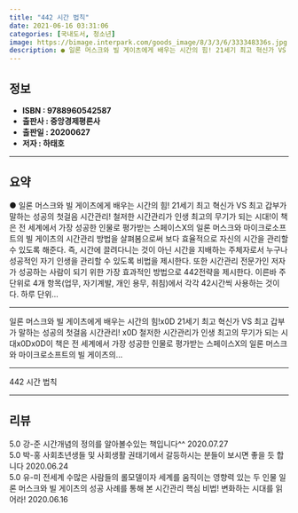 ```yaml
---
title: "442 시간 법칙"
date: 2021-06-16 03:31:06
categories: [국내도서, 청소년]
image: https://bimage.interpark.com/goods_image/8/3/3/6/333348336s.jpg
description: ● 일론 머스크와 빌 게이츠에게 배우는 시간의 힘! 21세기 최고 혁신가 VS 최고 갑부가 말하는 성공의 첫걸음 시간관리! 철저한 시간관리가 인생 최고의 무기가 되는 시대!이 책은 전 세계에서 가장 성공한 인물로 평가받는 스페이스X의 일론 머스크와 마이크로소프트의 빌 게이츠의 시간관리
---
```


## **정보**

- **ISBN : 9788960542587**
- **출판사 : 중앙경제평론사**
- **출판일 : 20200627**
- **저자 : 하태호**

------



## **요약**

● 일론 머스크와 빌 게이츠에게 배우는 시간의 힘! 21세기 최고 혁신가 VS 최고 갑부가 말하는 성공의 첫걸음 시간관리! 철저한 시간관리가 인생 최고의 무기가 되는 시대!이 책은 전 세계에서 가장 성공한 인물로 평가받는 스페이스X의 일론 머스크와 마이크로소프트의 빌 게이츠의 시간관리 방법을 살펴봄으로써 보다 효율적으로 자신의 시간을 관리할 수 있도록 해준다. 즉, 시간에 끌려다니는 것이 아닌 시간을 지배하는 주체자로서 누구나 성공적인 자기 인생을 관리할 수 있도록 비법을 제시한다. 또한 시간관리 전문가인 저자가 성공하는 사람이 되기 위한 가장 효과적인 방법으로 442전략을 제시한다. 이른바 주 단위로 4개 항목(업무, 자기계발, 개인 용무, 취침)에서 각각 42시간씩 사용하는 것이다. 하루 단위...

------

일론 머스크와 빌 게이츠에게 배우는 시간의 힘!x0D  21세기 최고 혁신가 VS 최고 갑부가 말하는 성공의 첫걸음 시간관리!  x0D  철저한 시간관리가 인생 최고의 무기가 되는 시대x0Dx0D이 책은 전 세계에서 가장 성공한 인물로 평가받는 스페이스X의 일론 머스크와 마이크로소프트의 빌 게이츠의... 

------


442 시간 법칙 

------


## **리뷰** 

5.0 강-준 시간개념의 정의를 알아볼수있는 책입니다^^ 2020.07.27 <br/>5.0 박-홍 사회초년생들 및 사회생활 권태기에서 갈등하시는 분들이 보시면 좋을 듯 합니다 2020.06.24 <br/>5.0 유-미 전세계 수많은 사람들의 롤모델이자 세계를 움직이는 영향력 있는 두 인물 일론 머스크와 빌 게이츠의 성공 사례를 통해 본 시간관리 핵심 비법! 변화하는 시대를 읽어라! 2020.06.16 <br/>